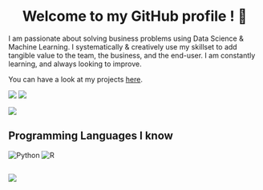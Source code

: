 <h1 align="center"> Welcome to my GitHub profile ! 👋</h1>

I am passionate about solving business problems using Data Science & Machine Learning. I systematically & creatively use my skillset to add tangible value to the team, the business, and the end-user. I am constantly learning, and always looking to improve.

You can have a look at my projects [here](https://github.com/wguesdon/Data_Science_portfolio).

[![](https://img.shields.io/badge/linkedin-%230077B5.svg?&style=flat&logo=linkedin&logoColor=white)](https://www.linkedin.com/in/william-guesdon/)
[![](https://img.shields.io/badge/Kaggle-%2312100E.svg?&style=flat&logo=kaggle&logoColor=white)](https://www.kaggle.com/wguesdon)

[![](https://img.shields.io/badge/Email-wguesdon%40gmail.com-blue)](mailto:wguesdon@gmail.com)

<h2> Programming Languages I know </h2>
<div>
<!-- From https://github.com/Ileriayo/markdown-badges/blob/master/README.md -->
<img alt="Python" src="https://img.shields.io/badge/python%20-%2314354C.svg?&style=for-the-badge&logo=python&logoColor=white"/>
<img alt="R" src="https://img.shields.io/badge/r-%23276DC3.svg?&style=for-the-badge&logo=r&logoColor=white"/>

<h2>  </h2>
<img align='center' src="https://github-readme-stats.vercel.app/api?username=wguesdon&show_icons=true">
